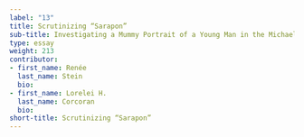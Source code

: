 ```yaml
---
label: "13"
title: Scrutinizing “Sarapon”
sub-title: Investigating a Mummy Portrait of a Young Man in the Michael C, Carlos Museum, Emory University (Inv. 2004.48.1)
type: essay
weight: 213
contributor:
- first_name: Renée
  last_name: Stein
  bio:
- first_name: Lorelei H.
  last_name: Corcoran
  bio:
short-title: Scrutinizing “Sarapon”
---
```

